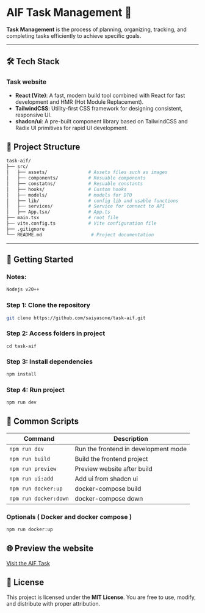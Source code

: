 # AIF Task Management 🎯

**Task Management** is the process of planning, organizing, tracking, and completing tasks efficiently to achieve specific goals.

---

## 🛠 Tech Stack

### Task website

- **React (Vite)**: A fast, modern build tool combined with React for fast development and HMR (Hot Module Replacement).
- **TailwindCSS**: Utility-first CSS framework for designing consistent, responsive UI.
- **shadcn/ui**: A pre-built component library based on TailwindCSS and Radix UI primitives for rapid UI development.

## 📁 Project Structure

```bash
task-aif/
├── src/
│   ├── assets/               # Assets files such as images
│   ├── components/           # Resuable components
│   ├── constatns/            # Resuable constants
│   ├── hooks/                # Custom hooks
│   ├── models/               # models for DTO
│   ├── lib/                  # config lib and usable functions
│   ├── services/             # Service for connect to API
│   ├── App.tsx/              # App.ts
├── main.tsx                  # root file
├── vite.config.ts            # Vite configuration file
├── .gitignore
└── README.md                  # Project documentation
```
---

## 🚀 Getting Started

### Notes:

```bash
Nodejs v20++
```

### Step 1: Clone the repository

```bash
git clone https://github.com/saiyasone/task-aif.git
```

### Step 2: Access folders in project
``` bas
cd task-aif
```

### Step 3: Install dependencies

```bash
npm install
```
### Step 4: Run project

```bash
npm run dev
```

## 🔧 Common Scripts

| Command                   | Description                                       |
| ------------------------- | ------------------------------------------------- |
| `npm run dev`             | Run the frontend in development mode              |
| `npm run build`           | Build the frontend project                        |  
| `npm run preview`         | Preview website after build                       |
| `npm run ui:add`          | Add ui from shadcn ui                             |
| `npm run docker:up`       | docker-compose build                              |
| `npm run docker:down`     | docker-compose down                               |

### Optionals ( Docker and docker compose )
```bash
npm run docker:up
```

## 🌐 Preview the website
[Visit the AIF Task](https://task-aif.netlify.app)

## 📄 License

This project is licensed under the **MIT License**. You are free to use, modify, and distribute with proper attribution.
